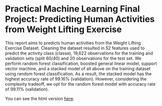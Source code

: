 # Practical Machine Learning Final Project: Predicting Human Activities from Weight Lifting Exercise

This report aims to predicts human activities from the Weight Lifting Exercise Dataset. Cleaning the dataset resulted in 52 features used to predict the activity class (classe), 19,622 observations for the training and validation sets (split 60/40) and 20 observations for the test set. We perform random forest classification, boosted general linear model, support vector machine, and a stacked model of all above on the training dataset using random forest classification. As a result, the stacked model has the highest accuracy rate of 99.16% (validation). However, considering the complexity tradeoff, we opt for the random forest model with accuracy rate of 99.11% (validation).

You can see the html version [here](http://cstorm125.github.io/machine_final/).
